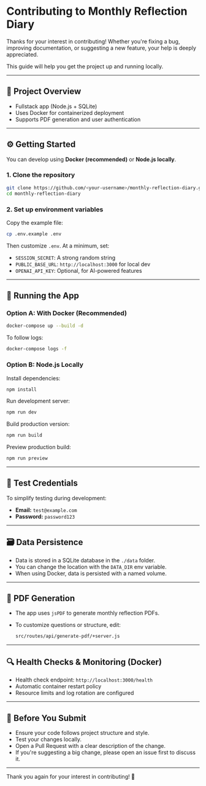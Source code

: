 # Contributing to Monthly Reflection Diary

Thanks for your interest in contributing! Whether you're fixing a bug, improving documentation, or suggesting a new feature, your help is deeply appreciated.

This guide will help you get the project up and running locally.

---

## 🧱 Project Overview

- Fullstack app (Node.js + SQLite)
- Uses Docker for containerized deployment
- Supports PDF generation and user authentication

---

## ⚙️ Getting Started

You can develop using **Docker (recommended)** or **Node.js locally**.

### 1. Clone the repository

```bash
git clone https://github.com/<your-username>/monthly-reflection-diary.git
cd monthly-reflection-diary
```

### 2. Set up environment variables

Copy the example file:

```bash
cp .env.example .env
```

Then customize `.env`. At a minimum, set:

* `SESSION_SECRET`: A strong random string
* `PUBLIC_BASE_URL`: `http://localhost:3000` for local dev
* `OPENAI_API_KEY`: Optional, for AI-powered features

---

## 🚀 Running the App

### Option A: With Docker (Recommended)

```bash
docker-compose up --build -d
```

To follow logs:

```bash
docker-compose logs -f
```

### Option B: Node.js Locally

Install dependencies:

```bash
npm install
```

Run development server:

```bash
npm run dev
```

Build production version:

```bash
npm run build
```

Preview production build:

```bash
npm run preview
```

---

## 🧪 Test Credentials

To simplify testing during development:

* **Email:** `test@example.com`
* **Password:** `password123`

---

## 🗃️ Data Persistence

* Data is stored in a SQLite database in the `./data` folder.
* You can change the location with the `DATA_DIR` env variable.
* When using Docker, data is persisted with a named volume.

---

## 📄 PDF Generation

* The app uses `jsPDF` to generate monthly reflection PDFs.
* To customize questions or structure, edit:

  ```bash
  src/routes/api/generate-pdf/+server.js
  ```

---

## 🔍 Health Checks & Monitoring (Docker)

* Health check endpoint: `http://localhost:3000/health`
* Automatic container restart policy
* Resource limits and log rotation are configured

---

## 🧼 Before You Submit

* Ensure your code follows project structure and style.
* Test your changes locally.
* Open a Pull Request with a clear description of the change.
* If you're suggesting a big change, please open an issue first to discuss it.

---

Thank you again for your interest in contributing! 🙏